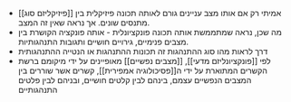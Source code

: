 - [[פיזיקליזם סוג]] אמיתי רק אם אותו מצב עניינים גורם לאותה תכונה פיזיקלית בין מתנסים שונים. אך נראה שאין זה המצב. 
- מה שכן, נראה שמתממשת אותה תכונה פונקציונלית - אותה פונקציה הקושרת בין מצבים פנימיים, גירויים חושיים ותגובות התנהגותיות. 
- דרך לראות מהו סוג ההתנהגות זה תכונות ההתנהגות או הנטייה ההתנהגותית
- לפי [[פונקציונליזם מדעי]], [[מצבים נפשיים]] מאופיינים על ידי מיקומם ברשת הקשרים המתוארת על ידי ה[[פסיכולוגיה אמפירית]], קשרים אשר שוררים בין המצבים הנפשיים עצמם, בינהם לבין קלטים חושיים, ובניהם לבין פלטים התנהגותיים